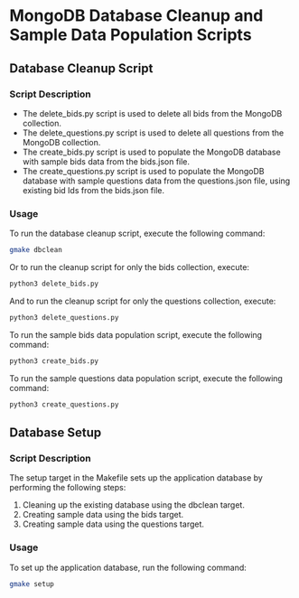 # MongoDB Database Cleanup and Sample Data Population Scripts

## Database Cleanup Script

### Script Description
- The delete_bids.py script is used to delete all bids from the MongoDB collection.
- The delete_questions.py script is used to delete all questions from the MongoDB collection.
- The create_bids.py script is used to populate the MongoDB database with sample bids data from the bids.json file.
- The create_questions.py script is used to populate the MongoDB database with sample questions data from the questions.json file, using existing bid Ids from the bids.json file.

### Usage

To run the database cleanup script, execute the following command:
```bash
gmake dbclean
```

Or to run the cleanup script for only the bids collection, execute:
```bash
python3 delete_bids.py
```

And to run the cleanup script for only the questions collection, execute:
```bash
python3 delete_questions.py
```

To run the sample bids data population script, execute the following command:
```bash
python3 create_bids.py
```

To run the sample questions data population script, execute the following command:
```bash
python3 create_questions.py
```

## Database Setup

### Script Description
The setup target in the Makefile sets up the application database by performing the following steps:

1. Cleaning up the existing database using the dbclean target.
2. Creating sample data using the bids target.
3. Creating sample data using the questions target.

### Usage
To set up the application database, run the following command:
```bash
gmake setup
```